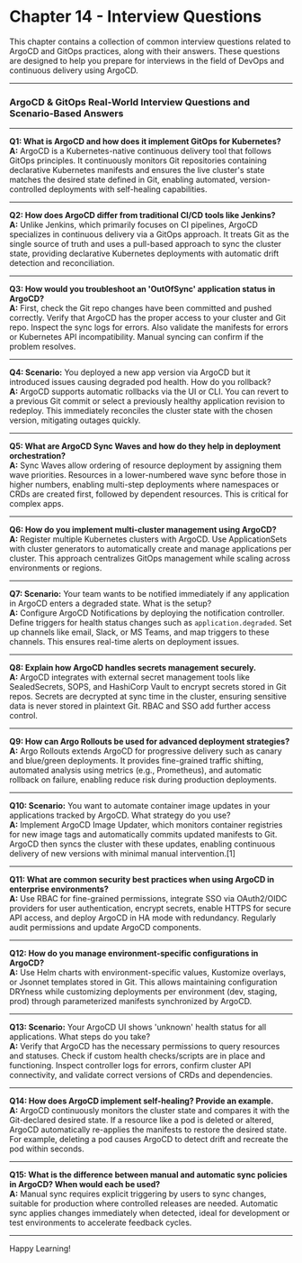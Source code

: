 # Chapter 14 - Interview Questions

This chapter contains a collection of common interview questions related to ArgoCD and GitOps practices, along with their answers. These questions are designed to help you prepare for interviews in the field of DevOps and continuous delivery using ArgoCD.

---

### ArgoCD & GitOps Real-World Interview Questions and Scenario-Based Answers

***

**Q1: What is ArgoCD and how does it implement GitOps for Kubernetes?**  
**A:** ArgoCD is a Kubernetes-native continuous delivery tool that follows GitOps principles. It continuously monitors Git repositories containing declarative Kubernetes manifests and ensures the live cluster's state matches the desired state defined in Git, enabling automated, version-controlled deployments with self-healing capabilities.

***

**Q2: How does ArgoCD differ from traditional CI/CD tools like Jenkins?**  
**A:** Unlike Jenkins, which primarily focuses on CI pipelines, ArgoCD specializes in continuous delivery via a GitOps approach. It treats Git as the single source of truth and uses a pull-based approach to sync the cluster state, providing declarative Kubernetes deployments with automatic drift detection and reconciliation.

***

**Q3: How would you troubleshoot an 'OutOfSync' application status in ArgoCD?**  
**A:** First, check the Git repo changes have been committed and pushed correctly. Verify that ArgoCD has the proper access to your cluster and Git repo. Inspect the sync logs for errors. Also validate the manifests for errors or Kubernetes API incompatibility. Manual syncing can confirm if the problem resolves.

***

**Q4: Scenario:** You deployed a new app version via ArgoCD but it introduced issues causing degraded pod health. How do you rollback?  
**A:** ArgoCD supports automatic rollbacks via the UI or CLI. You can revert to a previous Git commit or select a previously healthy application revision to redeploy. This immediately reconciles the cluster state with the chosen version, mitigating outages quickly.

***

**Q5: What are ArgoCD Sync Waves and how do they help in deployment orchestration?**  
**A:** Sync Waves allow ordering of resource deployment by assigning them wave priorities. Resources in a lower-numbered wave sync before those in higher numbers, enabling multi-step deployments where namespaces or CRDs are created first, followed by dependent resources. This is critical for complex apps.

***

**Q6: How do you implement multi-cluster management using ArgoCD?**  
**A:** Register multiple Kubernetes clusters with ArgoCD. Use ApplicationSets with cluster generators to automatically create and manage applications per cluster. This approach centralizes GitOps management while scaling across environments or regions.

***

**Q7: Scenario:** Your team wants to be notified immediately if any application in ArgoCD enters a degraded state. What is the setup?  
**A:** Configure ArgoCD Notifications by deploying the notification controller. Define triggers for health status changes such as `application.degraded`. Set up channels like email, Slack, or MS Teams, and map triggers to these channels. This ensures real-time alerts on deployment issues.

***

**Q8: Explain how ArgoCD handles secrets management securely.**  
**A:** ArgoCD integrates with external secret management tools like SealedSecrets, SOPS, and HashiCorp Vault to encrypt secrets stored in Git repos. Secrets are decrypted at sync time in the cluster, ensuring sensitive data is never stored in plaintext Git. RBAC and SSO add further access control.

***

**Q9: How can Argo Rollouts be used for advanced deployment strategies?**  
**A:** Argo Rollouts extends ArgoCD for progressive delivery such as canary and blue/green deployments. It provides fine-grained traffic shifting, automated analysis using metrics (e.g., Prometheus), and automatic rollback on failure, enabling reduce risk during production deployments.

***

**Q10: Scenario:** You want to automate container image updates in your applications tracked by ArgoCD. What strategy do you use?  
**A:** Implement ArgoCD Image Updater, which monitors container registries for new image tags and automatically commits updated manifests to Git. ArgoCD then syncs the cluster with these updates, enabling continuous delivery of new versions with minimal manual intervention.[1]

***

**Q11: What are common security best practices when using ArgoCD in enterprise environments?**  
**A:** Use RBAC for fine-grained permissions, integrate SSO via OAuth2/OIDC providers for user authentication, encrypt secrets, enable HTTPS for secure API access, and deploy ArgoCD in HA mode with redundancy. Regularly audit permissions and update ArgoCD components.

***

**Q12: How do you manage environment-specific configurations in ArgoCD?**  
**A:** Use Helm charts with environment-specific values, Kustomize overlays, or Jsonnet templates stored in Git. This allows maintaining configuration DRYness while customizing deployments per environment (dev, staging, prod) through parameterized manifests synchronized by ArgoCD.

***

**Q13: Scenario:** Your ArgoCD UI shows 'unknown' health status for all applications. What steps do you take?  
**A:** Verify that ArgoCD has the necessary permissions to query resources and statuses. Check if custom health checks/scripts are in place and functioning. Inspect controller logs for errors, confirm cluster API connectivity, and validate correct versions of CRDs and dependencies.

***

**Q14: How does ArgoCD implement self-healing? Provide an example.**  
**A:** ArgoCD continuously monitors the cluster state and compares it with the Git-declared desired state. If a resource like a pod is deleted or altered, ArgoCD automatically re-applies the manifests to restore the desired state. For example, deleting a pod causes ArgoCD to detect drift and recreate the pod within seconds.

***

**Q15: What is the difference between manual and automatic sync policies in ArgoCD? When would each be used?**  
**A:** Manual sync requires explicit triggering by users to sync changes, suitable for production where controlled releases are needed. Automatic sync applies changes immediately when detected, ideal for development or test environments to accelerate feedback cycles.

***

Happy Learning!
